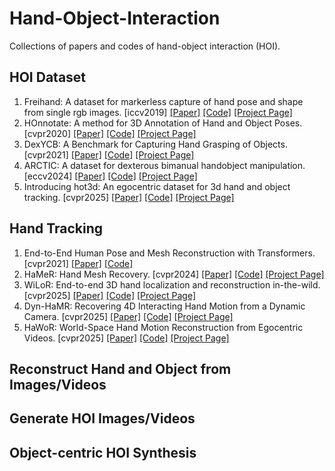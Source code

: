 # Hand-Object-Interaction
Collections of  papers and codes of hand-object interaction (HOI). 

## HOI Dataset
1. Freihand: A dataset for markerless capture of hand pose and shape from single rgb images. [iccv2019] [[Paper]](https://arxiv.org/pdf/1909.04349) [[Code]](https://github.com/lmb-freiburg/freihand) [[Project Page]](https://lmb.informatik.uni-freiburg.de/projects/freihand/)
2. HOnnotate: A method for 3D Annotation of Hand and Object Poses. [cvpr2020] [[Paper]](https://arxiv.org/pdf/1907.01481) [[Code]](https://github.com/shreyashampali/HOnnotate?tab=readme-ov-file) [[Project Page]](https://www.tugraz.at/institute/icg/research/team-lepetit/research-projects/hand-object-3d-pose-annotation/)
3. DexYCB: A Benchmark for Capturing Hand Grasping of Objects. [cvpr2021] [[Paper]](https://arxiv.org/pdf/2104.04631) [[Code]](https://github.com/NVlabs/dex-ycb-toolkit) [[Project Page]](https://dex-ycb.github.io/)
4. ARCTIC: A dataset for dexterous bimanual handobject manipulation. [eccv2024] [[Paper]](https://download.is.tue.mpg.de/arctic/arctic_april_24.pdf) [[Code]](https://github.com/zc-alexfan/arctic) [[Project Page]](https://arctic.is.tue.mpg.de/)
5. Introducing hot3d: An egocentric dataset for 3d hand and object tracking. [cvpr2025] [[Paper]](https://arxiv.org/pdf/2411.19167) [[Code]](https://github.com/facebookresearch/hot3d) [[Project Page]](https://facebookresearch.github.io/hot3d/)

## Hand Tracking
1. End-to-End Human Pose and Mesh Reconstruction with Transformers. [cvpr2021] [[Paper]](https://arxiv.org/pdf/2012.09760) [[Code]](https://github.com/microsoft/MeshTransformer?tab=readme-ov-file)
2. HaMeR: Hand Mesh Recovery. [cvpr2024] [[Paper]](https://arxiv.org/pdf/2312.05251) [[Code]](https://github.com/geopavlakos/hamer) [[Project Page]](https://geopavlakos.github.io/hamer/)
3. WiLoR: End-to-end 3D hand localization and reconstruction in-the-wild. [cvpr2025] [[Paper]](https://arxiv.org/pdf/2409.12259) [[Code]](https://github.com/rolpotamias/WiLoR) [[Project Page]](https://rolpotamias.github.io/WiLoR/)
4. Dyn-HaMR: Recovering 4D Interacting Hand Motion from a Dynamic Camera. [cvpr2025] [[Paper]](https://arxiv.org/pdf/2412.12861) [[Code]](https://github.com/ZhengdiYu/Dyn-HaMR) [[Project Page]](https://dyn-hamr.github.io/)
5. HaWoR: World-Space Hand Motion Reconstruction from Egocentric Videos. [cvpr2025] [[Paper]](https://arxiv.org/pdf/2501.02973) [[Code]](https://github.com/ThunderVVV/HaWoR) [[Project Page]](https://hawor-project.github.io/)

## Reconstruct Hand and Object from Images/Videos

## Generate HOI Images/Videos

## Object-centric HOI Synthesis
